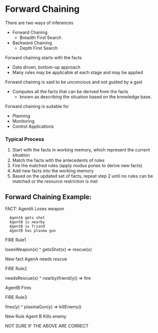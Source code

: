 # Forward Chaining 

There are two ways of inferences 

- Forward Chaning
  - Breadth First Search 
- Backward Chaining 
  - Depth First Search 

Forward chaining starts with the facts 
  - Data driven, bottom-up approach 
  - Many rules may be applicable at each stage and may be applied 

Forward chaining is said to be unconcious and not guided by a gaol
  - Computes all the facts that can be derived from the facts 
    - known as describing the situation based on the knowledge base. 
  
Forward chaining is suitable for 

- Planning 
- Monitoring 
- Control Applications 

### Typical Process 

1. Start with the facts in working memory, which represent the current situation 
2. Match the facts with the antecedents of rules 
3. Fire the matched rules (apply modus pones to derive new facts)
4. Add new facts into the working memory 
5. Based on the updated set of facts, repeat step 2 until no rules can be matched or the resource restriction is met

## Forward Chaining Example: 

FACT: AgentA Loses weapon 

      AgentA gets shot 
      AgentB is nearby 
      AgentB is friend 
      AgentB has plasma gun 

FIRE Rule1

losesWeapon(x) ^ getsShot(x) => rescue(x)

New fact AgenA needs rescue 

FIRE Rule2

needsRescue(x) ^ nearby(friend(y)) => fire

AgentB Fires 

FIRE Rule3 

fires(y) ^ plasmaGun(y) => killEnemy()

New Rule Agent B Kills enemy 


NOT SURE IF THE ABOVE ARE CORRECT 

